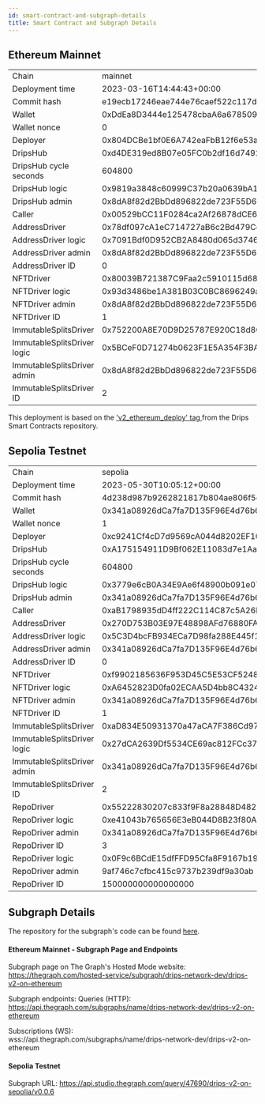 ```yaml
---
id: smart-contract-and-subgraph-details
title: Smart Contract and Subgraph Details
---
```


## Ethereum Mainnet

<table>
<tr><td>Chain</td><td>mainnet</td></tr>
<tr><td>Deployment time</td><td>2023-03-16T14:44:43+00:00</td></tr>
<tr><td>Commit hash</td><td>e19ecb17246eae744e76caef522c117de0ec9aaf</td></tr>
<tr><td>Wallet</td><td>0xDdEa8D3444e125478cbaA6a678509DfbACef123f</td></tr>
<tr><td>Wallet nonce</td><td>0</td></tr>
<tr><td>Deployer</td><td>0x804DCBe1bf0E6A742eaFbB12f6e53acd92e3CA5a</td></tr>
<tr><td>DripsHub</td><td>0xd4DE319ed8B07e05FC0b2df16d749229478e494b</td></tr>
<tr><td>DripsHub cycle seconds</td><td>604800</td></tr>
<tr><td>DripsHub logic</td><td>0x9819a3848c60999C37b20a0639bA11d87609564d</td></tr>
<tr><td>DripsHub admin</td><td>0x8dA8f82d2BbDd896822de723F55D6EdF416130ba</td></tr>
<tr><td>Caller</td><td>0x00529bCC11F0284ca2Af26878dCE6592bb42D3CA</td></tr>
<tr><td>AddressDriver</td><td>0x78df097cA1eC714727aB6c2Bd479Ce1A0f5d58d1</td></tr>
<tr><td>AddressDriver logic</td><td>0x7091Bdf0D952CB2A8480d065d37467eed45D410E</td></tr>
<tr><td>AddressDriver admin</td><td>0x8dA8f82d2BbDd896822de723F55D6EdF416130ba</td></tr>
<tr><td>AddressDriver ID</td><td>0</td></tr>
<tr><td>NFTDriver</td><td>0x80039B721387C9Faa2c5910115d68C634eF893C8</td></tr>
<tr><td>NFTDriver logic</td><td>0x93d3486be1A381B03C0BC8696249a00de55683eA</td></tr>
<tr><td>NFTDriver admin</td><td>0x8dA8f82d2BbDd896822de723F55D6EdF416130ba</td></tr>
<tr><td>NFTDriver ID</td><td>1</td></tr>
<tr><td>ImmutableSplitsDriver</td><td>0x752200A8E70D9D25787E920C18d8Cf9D94301c36</td></tr>
<tr><td>ImmutableSplitsDriver logic</td><td>0x5BCeF0D71274b0623F1E5A354F3BADb60Fd4e29C</td></tr>
<tr><td>ImmutableSplitsDriver admin</td><td>0x8dA8f82d2BbDd896822de723F55D6EdF416130ba</td></tr>
<tr><td>ImmutableSplitsDriver ID</td><td>2</td></tr>
</table>

This deployment is based on the <a href="https://github.com/radicle-dev/drips-contracts/releases/tag/v2_ethereum_deploy" target="_blank">'v2_ethereum_deploy' tag </a>from the Drips Smart Contracts repository.

## Sepolia Testnet

<table>
<tr><td>Chain</td><td>sepolia</td></tr>
<tr><td>Deployment time</td><td>2023-05-30T10:05:12+00:00</td></tr>
<tr><td>Commit hash</td><td>4d238d987b9262821817b804ae806f5ccc5de011</td></tr>
<tr><td>Wallet</td><td>0x341a08926dCa7fa7D135F96E4d76b696e5f6d38d</td></tr>
<tr><td>Wallet nonce</td><td>1</td></tr>
<tr><td>Deployer</td><td>0xc9241Cf4cD7d9569cA044d8202EF1080405Bc6C9</td></tr>
<tr><td>DripsHub</td><td>0xA175154911D9Bf062E11083d7e1AaBA3A929d1E4</td></tr>
<tr><td>DripsHub cycle seconds</td><td>604800</td></tr>
<tr><td>DripsHub logic</td><td>0x3779e6cB0A34E9Ae6f48900b091e07275682eA0c</td></tr>
<tr><td>DripsHub admin</td><td>0x341a08926dCa7fa7D135F96E4d76b696e5f6d38d</td></tr>
<tr><td>Caller</td><td>0xaB1798935dD4ff222C114C87c5A26F508B90d831</td></tr>
<tr><td>AddressDriver</td><td>0x270D753B03E97E48898AFd76880FA5390a8fd436</td></tr>
<tr><td>AddressDriver logic</td><td>0x5C3D4bcFB934ECa7D98fa288E445f1659372FB59</td></tr>
<tr><td>AddressDriver admin</td><td>0x341a08926dCa7fa7D135F96E4d76b696e5f6d38d</td></tr>
<tr><td>AddressDriver ID</td><td>0</td></tr>
<tr><td>NFTDriver</td><td>0xf9902185636F953D45C5E53CF524879ED8Ff6da9</td></tr>
<tr><td>NFTDriver logic</td><td>0xA6452823D0fa02ECAA5D4bb8C432449eBc0d941c</td></tr>
<tr><td>NFTDriver admin</td><td>0x341a08926dCa7fa7D135F96E4d76b696e5f6d38d</td></tr>
<tr><td>NFTDriver ID</td><td>1</td></tr>
<tr><td>ImmutableSplitsDriver</td><td>0xaD834E50931370a47aCA7F386Cd9759f29D6d45b</td></tr>
<tr><td>ImmutableSplitsDriver logic</td><td>0x27dCA2639Df5534CE69ac812FCc37bE68A01Ff57</td></tr>
<tr><td>ImmutableSplitsDriver admin</td><td>0x341a08926dCa7fa7D135F96E4d76b696e5f6d38d</td></tr>
<tr><td>ImmutableSplitsDriver ID</td><td>2</td></tr>
<tr><td>RepoDriver</td><td>0x55222830207c833f9F8a28848D48246A022fdefd</td></tr>
<tr><td>RepoDriver logic</td><td>0xe41043b765656E3eB044D8B23f80AF617E389288</td></tr>
<tr><td>RepoDriver admin</td><td>0x341a08926dCa7fa7D135F96E4d76b696e5f6d38d</td></tr>
<tr><td>RepoDriver ID</td><td>3</td></tr>
<tr><td>RepoDriver logic</td><td>0x0F9c6BCdE15dfFFD95Cfa8F9167b19B433af1abE</td></tr>
<tr><td>RepoDriver admin</td><td>9af746c7cfbc415c9737b239df9a30ab</td></tr>
<tr><td>RepoDriver ID</td><td>150000000000000000</td></tr>
</table>

## Subgraph Details

The repository for the subgraph's code can be found 
<a href="https://github.com/radicle-dev/drips-subgraph/tree/v2" target="_blank">here</a>.

#### Ethereum Mainnet - Subgraph Page and Endpoints

Subgraph page on The Graph's Hosted Mode website:
<br><a href="https://thegraph.com/hosted-service/subgraph/drips-network-dev/drips-v2-on-ethereum" target="_blank">https://thegraph.com/hosted-service/subgraph/drips-network-dev/drips-v2-on-ethereum</a>

Subgraph endpoints:
Queries (HTTP):
<br>https://api.thegraph.com/subgraphs/name/drips-network-dev/drips-v2-on-ethereum

Subscriptions (WS):
<br>wss://api.thegraph.com/subgraphs/name/drips-network-dev/drips-v2-on-ethereum

#### Sepolia Testnet

Subgraph URL:
https://api.studio.thegraph.com/query/47690/drips-v2-on-sepolia/v0.0.6
